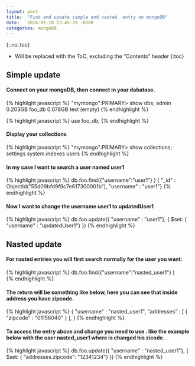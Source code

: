 ```yaml
---
layout: post
title:  "Find and update simple and nasted  entry on mongoDB"
date:   2016-01-18 13:45:29 -0200
categories: mongoDB 
---
```


{:.no_toc}

* Will be replaced with the ToC, excluding the "Contents" header
{:toc}

Simple update
-------------

#### Connect on your mongoDB, then connect in your dabatase.
{% highlight javascript %}
"mymongo":PRIMARY> show dbs;
admin         0.203GB
foo_db        0.078GB
test          (empty)
{% endhighlight %}

{% highlight javascript %}
use foo_db;
{% endhighlight %}

#### Display your collections
{% highlight javascript %}
"mymongo":PRIMARY> show collections;
settings
system.indexes
users
{% endhighlight %}

#### In my case I want to search a user named user1 
{% highlight javascript %}
db.foo.find({"username":"user1"} )
{ "_id" : ObjectId("55d09bfd9f9c7e617300001b"), "username" : "user1"} 
{% endhighlight %}

#### Now I want to change the username user1 to updatedUser1
{% highlight javascript %}
db.foo.update({ "username" : "user1"},
    { $set:
      { "username" : "updatedUser1"}
    })
{% endhighlight %}

Nasted update
-------------

#### For nasted entries you will first search normally for the user you want:
{% highlight javascript %}
db.foo.find({"username":"nasted_user1"} )  
{% endhighlight %}

#### The return will be something like below, here you can see that inside address you have zipcode.                                                                                                    
{% highlight javascript %}
{
  "username" : "nasted_user1",
  "addresses" : [
    {
      "zipcode" : "01156040"
    }
  ],
}
{% endhighlight %}

#### To access the entry above and change you need to use . like the example below with the user nasted_user1 where is changed his zicode.
{% highlight javascript %}
db.foo.update({ "username" : "nasted_user1"},
  { $set:
    { "addresses.zipcode": "12341234"}
  })
{% endhighlight %}
